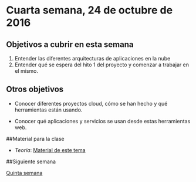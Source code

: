 # Cuarta semana, 24 de octubre de 2016


## Objetivos a cubrir en esta semana

1. Entender las diferentes arquitecturas de aplicaciones en la nube
4. Entender qué se espera del hito 1 del proyecto y comenzar a
   trabajar en el mismo.

## Otros objetivos
* Conocer diferentes proyectos cloud, cómo se han hecho y qué
  herramientas están usando.

* Conocer qué aplicaciones y servicios se usan desde estas
  herramientas web.

##Material para la clase

* *Teoría*:
  [Material de este  tema](http://jj.github.io/CC/documentos/temas/Arquitecturas_para_la_nube)


##Siguiente semana

[Quinta semana](5-semana.md)

